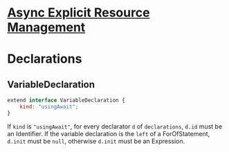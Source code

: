 # [Async Explicit Resource Management][proposal-async-explicit-resource-management]

# Declarations

## VariableDeclaration

```js
extend interface VariableDeclaration {
    kind: "usingAwait";
}
```

If `kind` is `"usingAwait"`, for every declarator `d` of `declarations`, `d.id` must be an Identifier. If the variable declaration is the `left` of a ForOfStatement, `d.init` must be `null`, otherwise `d.init` must be an Expression.

[proposal-async-explicit-resource-management]: https://github.com/tc39/proposal-async-explicit-resource-management